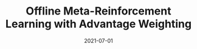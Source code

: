 ---
title: "Offline Meta-Reinforcement Learning with Advantage Weighting"
authors:
- Eric A Mitchell
- Rafael Rafailov
- Xue Bin Peng
- Sergey Levine
- Chelsea Finn

date: "2021-07-01"

publication: "ICML"

links:
    arxiv: https://arxiv.org/abs/2008.06043
    code: https://macaw-metarl.github.io
    video: https://www.youtube.com/watch?v=MbrwK-7yZ3M
---